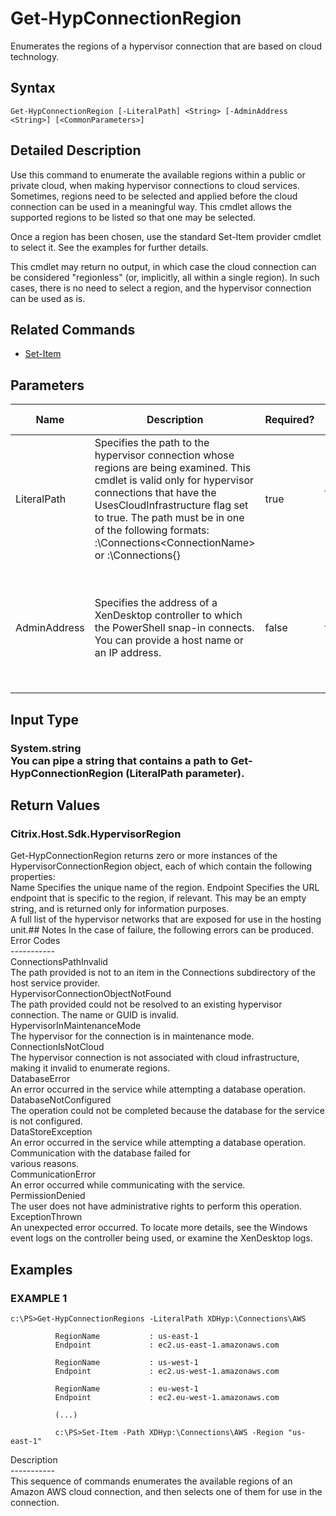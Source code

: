﻿# Get-HypConnectionRegion

   Enumerates the regions of a hypervisor connection that are based on cloud technology.

## Syntax
```
Get-HypConnectionRegion [-LiteralPath] <String> [-AdminAddress <String>] [<CommonParameters>]
```

## Detailed Description
   Use this command to enumerate the available regions within a public or private cloud, when making hypervisor connections to cloud services. Sometimes, regions need to be selected and applied before the cloud connection can be used in a meaningful way. This cmdlet allows the supported regions to be listed so that one may be selected.

Once a region has been chosen, use the standard Set-Item provider cmdlet to select it. See the examples for further details.

This cmdlet may return no output, in which case the cloud connection can be considered "regionless" (or, implicitly, all within a single region). In such cases, there is no need to select a region, and the hypervisor connection can be used as is.

## Related Commands
  * [Set-Item](Set-Item/)
## Parameters

| Name   | Description | Required? | Pipeline Input | Default Value |
| --- | --- | --- | --- | --- |
| LiteralPath | Specifies the path to the hypervisor connection whose regions are being examined. This cmdlet is valid only for hypervisor connections that have the UsesCloudInfrastructure flag set to true. The path must be in one of the following formats: <drive>:\Connections\<ConnectionName> or  <drive>:\Connections\{<Connection Uid>} | true | true (ByValue) |  |
| AdminAddress | Specifies the address of a XenDesktop controller to which the PowerShell snap-in connects. You can provide a host name or an IP address. | false | false | LocalHost. When a value is provided by any cmdlet, this value becomes the default. |

## Input Type
### System.string<br>    You can pipe a string that contains a path to Get-HypConnectionRegion (LiteralPath parameter).
   
## Return Values
### Citrix.Host.Sdk.HypervisorRegion
   Get-HypConnectionRegion returns zero or more instances of the HypervisorConnectionRegion object, each of which contain the following properties:<br>Name <string> Specifies the unique name of the region. Endpoint <string> Specifies the URL endpoint that is specific to the region, if relevant. This may be an empty string, and is returned only for information purposes.<br>A full list of the hypervisor networks that are exposed for use in the hosting unit.## Notes
   In the case of failure, the following errors can be produced.<br>    Error Codes<br>    -----------<br>    ConnectionsPathInvalid<br>    The path provided is not to an item in the Connections subdirectory of the host service provider.<br>    HypervisorConnectionObjectNotFound<br>    The path provided could not be resolved to an existing hypervisor connection. The name or GUID is invalid.<br>    HypervisorInMaintenanceMode<br>    The hypervisor for the connection is in maintenance mode.<br>    ConnectionIsNotCloud<br>    The hypervisor connection is not associated with cloud infrastructure, making it invalid to enumerate regions.<br>    DatabaseError<br>    An error occurred in the service while attempting a database operation.<br>    DatabaseNotConfigured<br>    The operation could not be completed because the database for the service is not configured.<br>    DataStoreException<br>    An error occurred in the service while attempting a database operation. Communication with the database failed for<br>    various reasons.<br>    CommunicationError<br>    An error occurred while communicating with the service.<br>    PermissionDenied<br>    The user does not have administrative rights to perform this operation.<br>    ExceptionThrown<br>    An unexpected error occurred. To locate more details, see the Windows event logs on the controller being used, or examine the XenDesktop logs.
## Examples

### EXAMPLE 1
```
c:\PS>Get-HypConnectionRegions -LiteralPath XDHyp:\Connections\AWS

          RegionName           : us-east-1
          Endpoint             : ec2.us-east-1.amazonaws.com

          RegionName           : us-west-1
          Endpoint             : ec2.us-west-1.amazonaws.com

          RegionName           : eu-west-1
          Endpoint             : ec2.eu-west-1.amazonaws.com

          (...)

          c:\PS>Set-Item -Path XDHyp:\Connections\AWS -Region "us-east-1"
```
   Description<br>-----------<br>This sequence of commands enumerates the available regions of an Amazon AWS cloud connection, and then selects one of them for use in the connection.
